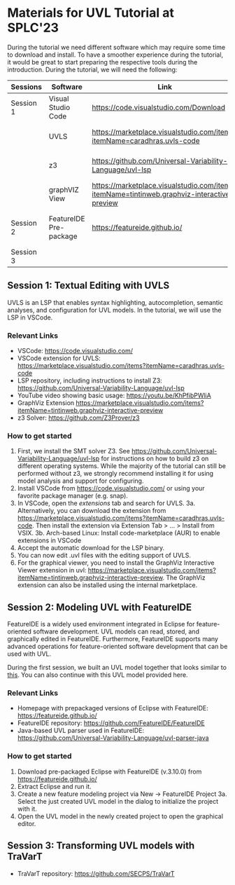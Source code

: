 # Materials for UVL Tutorial at SPLC'23

During the tutorial we need different software which may require some time to download and install. To have a smoother experience during the tutorial, it would be great to start preparing the respective tools during the introduction. During the tutorial, we will need the following:


| Sessions  | Software               | Link                                                      | Notes                            |
|-----------|------------------------|-----------------------------------------------------------|----------------------------------|
| Session 1 | Visual Studio Code     | https://code.visualstudio.com/Download                    |                                  |
|           | UVLS                   | https://marketplace.visualstudio.com/items?itemName=caradhras.uvls-code | Install via internal marketplace |
|           | z3                     | https://github.com/Universal-Variability-Language/uvl-lsp | Instructions for different OS    |
|           | graphVIZ View          | https://marketplace.visualstudio.com/items?itemName=tintinweb.graphviz-interactive-preview | Optional visualization for FM    |
| Session 2 | FeatureIDE Pre-package | https://featureide.github.io/                             | Pre-packages version 3.10.0      |
| Session 3 |                        |                                                           |                                  |


## Session 1: Textual Editing with UVLS

UVLS is an LSP that enables syntax highlighting, autocompletion, semantic analyses, and configuration for UVL models. 
In the tutorial, we will use the LSP in VSCode.

### Relevant Links

* VSCode: https://code.visualstudio.com/
* VSCode extension for UVLS: https://marketplace.visualstudio.com/items?itemName=caradhras.uvls-code
* LSP repository, including instructions to install Z3: https://github.com/Universal-Variability-Language/uvl-lsp
* YouTube video showing basic usage: https://youtu.be/KhPfibPWliA
* GraphViz Extension https://marketplace.visualstudio.com/items?itemName=tintinweb.graphviz-interactive-preview 
* z3 Solver: https://github.com/Z3Prover/z3

### How to get started
1. First, we install the SMT solver Z3. See https://github.com/Universal-Variability-Language/uvl-lsp for instructions on how to build z3 on different operating systems. While the majority of the tutorial can still be performed without z3, we strongly recommend installing it for using model analysis and support for configuring.
2. Install VSCode from https://code.visualstudio.com/ or using your favorite package manager (e.g. snap).
3. In VSCode, open the *extensions* tab and search for UVLS.
3a. Alternatively, you can download the extension from https://marketplace.visualstudio.com/items?itemName=caradhras.uvls-code. Then install the extension via Extension Tab > ... >  Install from VSIX.
3b. Arch-based Linux: Install code-marketplace (AUR) to enable extensions in VSCode
4. Accept the automatic download for the LSP binary.
5. You can now edit .uvl files with the editing support of UVLS.
6. For the graphical viewer, you need to install the GraphViz Interactive Viewer extension in uvl: https://marketplace.visualstudio.com/items?itemName=tintinweb.graphviz-interactive-preview. The GraphViz extension can also be installed using the internal marketplace. 


## Session 2: Modeling UVL with FeatureIDE
FeatureIDE is a widely used environment integrated in Eclipse for feature-oriented software development. UVL models can read, stored, and graphically edited in FeatureIDE. Furthermore, FeatureIDE supports many advanced operations for feature-oriented software development that can be used with UVL.

During the first session, we built an UVL model together that looks similar to [this](https://github.com/Universal-Variability-Language/tutorial-splc-2023/blob/main/models/icecream-shared.uvl). You can also continue with this UVL model provided here.

### Relevant Links

* Homepage with prepackaged versions of Eclipse with FeatureIDE: https://featureide.github.io/
* FeatureIDE repository: https://github.com/FeatureIDE/FeatureIDE
* Java-based UVL parser used in FeatureIDE: https://github.com/Universal-Variability-Language/uvl-parser-java

### How to get started
1. Download pre-packaged Eclipse with FeatureIDE (v.3.10.0) from https://featureide.github.io/
2. Extract Eclipse and run it.
3. Create a new feature modeling project via New -> FeatureIDE Project
3a. Select the just created UVL model in the dialog to initialize the project with it.
4. Open the UVL model in the newly created project to open the graphical editor.

## Session 3: Transforming UVL models with TraVarT


* TraVarT repository: https://github.com/SECPS/TraVarT

